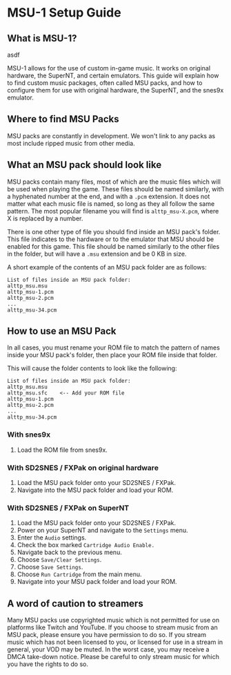 # MSU-1 Setup Guide

## What is MSU-1?

asdf

MSU-1 allows for the use of custom in-game music. It works on original hardware, the SuperNT, and certain emulators.
This guide will explain how to find custom music packages, often called MSU packs, and how to configure them for use
with original hardware, the SuperNT, and the snes9x emulator.

## Where to find MSU Packs

MSU packs are constantly in development. We won't link to any packs as most include ripped music from other media.

## What an MSU pack should look like

MSU packs contain many files, most of which are the music files which will be used when playing the game. These files
should be named similarly, with a hyphenated number at the end, and with a `.pcm` extension. It does not matter what
each music file is named, so long as they all follow the same pattern. The most popular filename you will find
is `alttp_msu-X.pcm`, where X is replaced by a number.

There is one other type of file you should find inside an MSU pack's folder. This file indicates to the hardware or to
the emulator that MSU should be enabled for this game. This file should be named similarly to the other files in the
folder, but will have a `.msu` extension and be 0 KB in size.

A short example of the contents of an MSU pack folder are as follows:

```
List of files inside an MSU pack folder:
alttp_msu.msu
alttp_msu-1.pcm
alttp_msu-2.pcm
...
alttp_msu-34.pcm
```

## How to use an MSU Pack

In all cases, you must rename your ROM file to match the pattern of names inside your MSU pack's folder, then place your
ROM file inside that folder.

This will cause the folder contents to look like the following:

```
List of files inside an MSU pack folder:
alttp_msu.msu
alttp_msu.sfc    <-- Add your ROM file
alttp_msu-1.pcm
alttp_msu-2.pcm
...
alttp_msu-34.pcm
```

### With snes9x

1. Load the ROM file from snes9x.

### With SD2SNES / FXPak on original hardware

1. Load the MSU pack folder onto your SD2SNES / FXPak.
2. Navigate into the MSU pack folder and load your ROM.

### With SD2SNES / FXPak on SuperNT

1. Load the MSU pack folder onto your SD2SNES / FXPak.
2. Power on your SuperNT and navigate to the `Settings` menu.
3. Enter the `Audio` settings.
4. Check the box marked `Cartridge Audio Enable.`
5. Navigate back to the previous menu.
6. Choose `Save/Clear Settings`.
7. Choose `Save Settings`.
8. Choose `Run Cartridge` from the main menu.
9. Navigate into your MSU pack folder and load your ROM.

## A word of caution to streamers

Many MSU packs use copyrighted music which is not permitted for use on platforms like Twitch and YouTube. If you choose
to stream music from an MSU pack, please ensure you have permission to do so. If you stream music which has not been
licensed to you, or licensed for use in a stream in general, your VOD may be muted. In the worst case, you may receive a
DMCA take-down notice. Please be careful to only stream music for which you have the rights to do so.